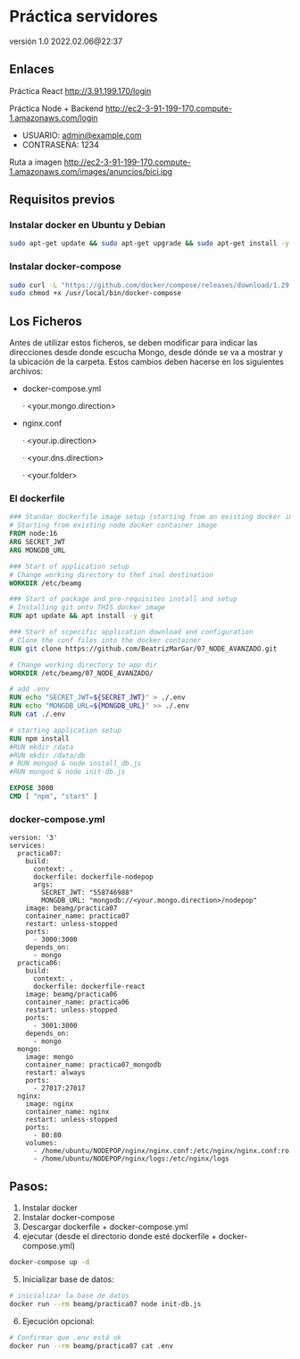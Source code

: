 # Práctica servidores

versión 1.0 2022.02.06@22:37

## Enlaces

Práctica React http://3.91.199.170/login

Práctica Node + Backend http://ec2-3-91-199-170.compute-1.amazonaws.com/login
  - USUARIO: admin@example.com
  - CONTRASEÑA: 1234

Ruta a imagen http://ec2-3-91-199-170.compute-1.amazonaws.com/images/anuncios/bici.jpg

## Requisitos previos

### Instalar docker en Ubuntu y Debian

```bash
sudo apt-get update && sudo apt-get upgrade && sudo apt-get install -y docker
```
### Instalar docker-compose


```bash
sudo curl -L "https://github.com/docker/compose/releases/download/1.29.2/docker-compose-$(uname -s)-$(uname -m)" -o /usr/local/bin/docker-compose
sudo chmod +x /usr/local/bin/docker-compose
```

## Los Ficheros

Antes de utilizar estos ficheros, se deben modificar para indicar las direcciones desde donde escucha Mongo, desde dónde se va a mostrar y la ubicación de la carpeta. Estos cambios deben hacerse en los siguientes archivos:

- docker-compose.yml

    · <your.mongo.direction>

- nginx.conf

    · <your.ip.direction>
    
    · <your.dns.direction>
    
    · <your.folder>

### El dockerfile

```Dockerfile
### Standar dockerfile image setup (starting from an existing docker image)
# Starting from existing node docker container image
FROM node:16
ARG SECRET_JWT
ARG MONGDB_URL

### Start of application setup
# Change working directory to thef inal destination
WORKDIR /etc/beamg

### Start of package and pre-requisites install and setup
# Installing git onto THIS docker image
RUN apt update && apt install -y git

### Start of scpecific application download and configuration
# Clone the conf files into the docker container
RUN git clone https://github.com/BeatrizMarGar/07_NODE_AVANZADO.git

# Change working directory to app dir
WORKDIR /etc/beamg/07_NODE_AVANZADO/

# add .env
RUN echo "SECRET_JWT=${SECRET_JWT}" > ./.env
RUN echo "MONGDB_URL=${MONGDB_URL}" >> ./.env
RUN cat ./.env

# starting application setup
RUN npm install
#RUN mkdir /data
#RUN mkdir /data/db
# RUN mongod & node install_db.js 
#RUN mongod & node init-db.js

EXPOSE 3000
CMD [ "npm", "start" ]
```

### docker-compose.yml
```docker-compose
version: '3'
services:
  practica07:
    build:
      context: .
      dockerfile: dockerfile-nodepop
      args:
        SECRET_JWT: "558746988"
        MONGDB_URL: "mongodb://<your.mongo.direction>/nodepop"
    image: beamg/practica07
    container_name: practica07
    restart: unless-stopped
    ports:
      - 3000:3000
    depends_on:
      - mongo
  practica06:
    build:
      context: .
      dockerfile: dockerfile-react
    image: beamg/practica06
    container_name: practica06
    restart: unless-stopped
    ports:
      - 3001:3000
    depends_on:
      - mongo
  mongo:
    image: mongo
    container_name: practica07_mongodb
    restart: always
    ports:
      - 27017:27017
  nginx:
    image: nginx
    container_name: nginx
    restart: unless-stopped
    ports:
      - 80:80
    volumes:
      - /home/ubuntu/NODEPOP/nginx/nginx.conf:/etc/nginx/nginx.conf:ro
      - /home/ubuntu/NODEPOP/nginx/logs:/etc/nginx/logs

```

## Pasos:

1. Instalar docker
2. Instalar docker-compose
3. Descargar dockerfile + docker-compose.yml
4. ejecutar (desde el directorio donde esté dockerfile + docker-compose.yml)
```bash
docker-compose up -d
```
5. Inicializar base de datos:
```bash
# inicializar la base de datos
docker run --rm beamg/practica07 node init-db.js
``` 
6. Ejecución opcional:
```bash
# Confirmar que .env está ok
docker run --rm beamg/practica07 cat .env
``` 

